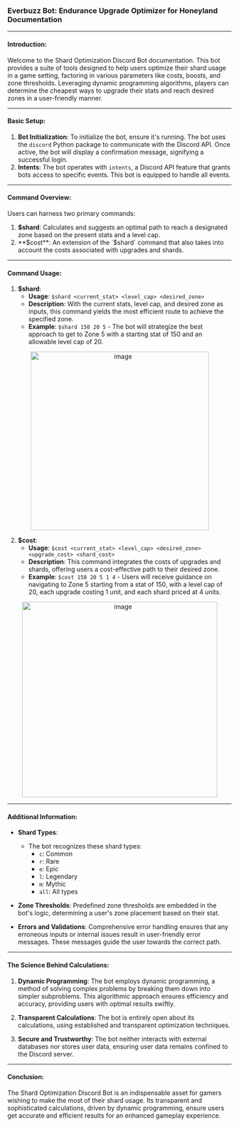 ### Everbuzz Bot: Endurance Upgrade Optimizer for Honeyland Documentation

---

#### Introduction:

Welcome to the Shard Optimization Discord Bot documentation. This bot provides a suite of tools designed to help users optimize their shard usage in a game setting, factoring in various parameters like costs, boosts, and zone thresholds. Leveraging dynamic programming algorithms, players can determine the cheapest ways to upgrade their stats and reach desired zones in a user-friendly manner.

---

#### Basic Setup:

1. **Bot Initialization**: To initialize the bot, ensure it's running. The bot uses the `discord` Python package to communicate with the Discord API. Once active, the bot will display a confirmation message, signifying a successful login.
2. **Intents**: The bot operates with `intents`, a Discord API feature that grants bots access to specific events. This bot is equipped to handle all events.

---

#### Command Overview:

Users can harness two primary commands:

1. **$shard**: Calculates and suggests an optimal path to reach a designated zone based on the present stats and a level cap.
2. **$cost**: An extension of the `$shard` command that also takes into account the costs associated with upgrades and shards.

---

#### Command Usage:

1. **$shard**: 
   - **Usage**: `$shard <current_stat> <level_cap> <desired_zone>`
   - **Description**: With the current stats, level cap, and desired zone as inputs, this command yields the most efficient route to achieve the specified zone.
   - **Example**: `$shard 150 20 5` - The bot will strategize the best approach to get to Zone 5 with a starting stat of 150 and an allowable level cap of 20.
<p align="center">
<img width="401" alt="image" src="https://github.com/100xstudios/EverbuzzBot/assets/48356842/a1196336-c9a2-44c4-b7db-95fc16c4ed5e">
</p>


2. **$cost**:
   - **Usage**: `$cost <current_stat> <level_cap> <desired_zone> <upgrade_cost> <shard_cost>`
   - **Description**: This command integrates the costs of upgrades and shards, offering users a cost-effective path to their desired zone.
   - **Example**: `$cost 150 20 5 1 4` - Users will receive guidance on navigating to Zone 5 starting from a stat of 150, with a level cap of 20, each upgrade costing 1 unit, and each shard priced at 4 units.

<p align="center">
<img width="439" alt="image" src="https://github.com/100xstudios/EverbuzzBot/assets/48356842/d577a287-98b7-4f03-b574-d92bbb7915b8">
</p>

---

#### Additional Information:

- **Shard Types**:
  - The bot recognizes these shard types:
    - `c`: Common
    - `r`: Rare
    - `e`: Epic
    - `l`: Legendary
    - `m`: Mythic
    - `all`: All types

- **Zone Thresholds**: Predefined zone thresholds are embedded in the bot's logic, determining a user's zone placement based on their stat.

- **Errors and Validations**: Comprehensive error handling ensures that any erroneous inputs or internal issues result in user-friendly error messages. These messages guide the user towards the correct path.

---

#### The Science Behind Calculations:

1. **Dynamic Programming**: The bot employs dynamic programming, a method of solving complex problems by breaking them down into simpler subproblems. This algorithmic approach ensures efficiency and accuracy, providing users with optimal results swiftly.

2. **Transparent Calculations**: The bot is entirely open about its calculations, using established and transparent optimization techniques. 

3. **Secure and Trustworthy**: The bot neither interacts with external databases nor stores user data, ensuring user data remains confined to the Discord server.

---

#### Conclusion:

The Shard Optimization Discord Bot is an indispensable asset for gamers wishing to make the most of their shard usage. Its transparent and sophisticated calculations, driven by dynamic programming, ensure users get accurate and efficient results for an enhanced gameplay experience.
